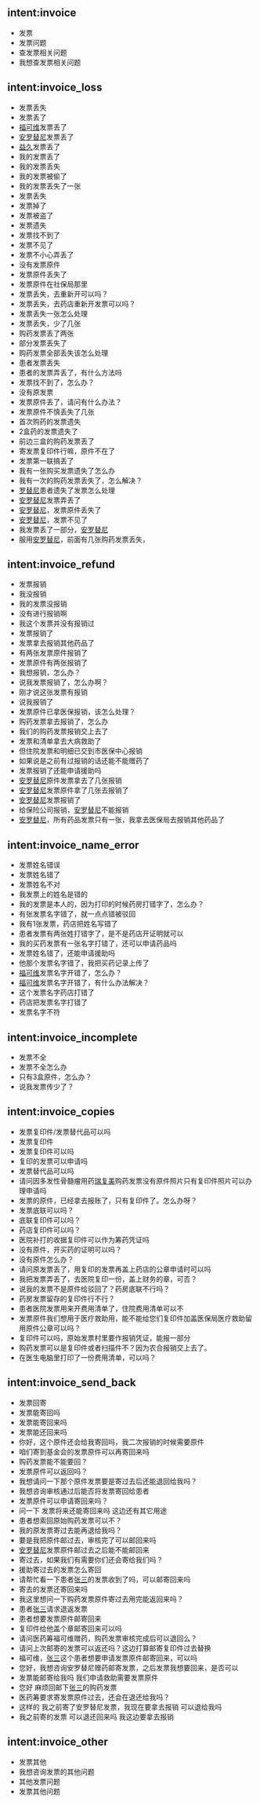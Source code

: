 ## intent:invoice
- 发票
- 发票问题
- 查发票相关问题
- 我想查发票相关问题


## intent:invoice_loss
- 发票丢失
- 发票丢了
- [福可维](apply_drug)发票丢了
- [安罗替尼](apply_drug)发票丢了
- [益久](apply_drug)发票丢了
- 我的发票丢了
- 我的发票丢失
- 我的发票被偷了
- 我的发票丢失了一张
- 发票丢失
- 发票掉了
- 发票被盗了
- 发票遗失
- 发票找不到了
- 发票不见了
- 发票不小心弄丢了
- 没有发票原件
- 发票原件丢失了
- 发票原件在社保局那里
- 发票丢失，去重新开可以吗？
- 发票丢失，去药店重新开发票可以吗？
- 发票丢失一张怎么处理
- 发票丢失，少了几张
- 购药发票丢了两张
- 部分发票丢失了
- 购药发票全部丢失该怎么处理
- 患者发票丢失
- 患者的发票弄丢了，有什么方法吗
- 发票找不到了，怎么办？
- 没有原发票
- 发票原件丢了，请问有什么办法？
- 发票原件不慎丢失了几张
- 首次购药的发票遗失
- 2盒药的发票遗失了
- 前边三盒的购药发票丢了
- 寄发票复印件行嘛，原件不在了
- 发票第一联搞丢了
- 我有一张购买发票遗失了怎么办
- 我有一次的购药发票丢失了，怎么解决？
- [罗替尼](apply_drug)患者遗失了发票怎么处理
- [安罗替尼](apply_drug)发票弄丢了
- [安罗替尼](apply_drug)，发票原件丢失了
- [安罗替尼](apply_drug)，发票不见了
- 我发票丢了一部分，[安罗替尼](apply_drug)
- 服用[安罗替尼](apply_drug)，前面有几张购药发票丢失，


## intent:invoice_refund
- 发票报销
- 我没报销
- 我的发票没报销
- 没有进行报销啊
- 我这个发票并没有报销过
- 发票报销了
- 发票拿去报销其他药品了
- 有两张发票原件报销了
- 发票原件有两张报销了
- 我想报销，怎么办？
- 说我发票报销了，怎么办啊？
- 刚才说这张发票有报销
- 说我报销了
- 发票原件已拿医保报销，该怎么处理？
- 购药发票拿去报销了，怎么办
- 我们的购药发票报销交上去了
- 发票和清单拿去大病救助了
- 但住院发票和明细已交到市医保中心报销
- 如果说是之前有过报销的话还能不能赠药了
- 发票报销了还能申请援助吗
- [安罗替尼](apply_drug)原件发票拿去了几张报销
- [安罗替尼](apply_drug)发票原件拿了几张去报销了
- [安罗替尼](apply_drug)发票报销了
- 给保险公司报销，[安罗替尼](apply_drug)不能报销
- [安罗替尼](apply_drug)，所有药品发票只有一张，我拿去医保局去报销其他药品了
<!-- - [安罗替尼](apply_drug)没有报销，这个我怎么申请赠药 -->
<!-- - [安罗替尼](apply_drug)并没有报销，因为不是安罗替尼医保报销范围内 -->
<!-- - [福可维](apply_drug)患者[张三](patient_name)，发票没有报销过，但是审核驳回理由是发票已报销 -->
<!-- - 我其它药报销了，但是[安罗替尼](apply_drug)没报销 -->


## intent:invoice_name_error
- 发票姓名错误
- 发票姓名错了
- 发票姓名不对
- 我发票上的姓名是错的
- 我的发票是本人的，因为打印的时候药房打错字了，怎么办？
- 有张发票名字错了，就一点点错被驳回
- 我有1张发票，药店把姓名写错了
- 患者发票有两张姓打错字了，是不是药店开证明就可以
- 我的买药发票有一张名字打错了，还可以申请药品吗
- 发票姓名错了，还能申请援助吗
- 他那个发票名字错了，我把买药记录上传了
- [福可维](apply_drug)发票名字开错了，怎么办？
- [福可维](apply_drug)发票名字开错了，有什么办法解决？
- 这个发票名字药店打错了
- 药店把发票名字打错了
- 发票名字不符
<!-- - 申请被驳回，是一张发票名字不符，武宝昆写成了吴宝昆 -->
<!-- - 你好，我是[张三](patient_name)，在申请赠药时遇到一个问题，我有1张发票，当时药店把姓名写错了 -->
<!-- - 是药店打错了，但是发票确实是患者的 -->


## intent:invoice_incomplete
- 发票不全
- 发票不全怎么办
- 只有3盒原件，怎么办？
- 说我发票传少了？
<!-- - 买了三盒药，其中有一盒的发票找不到了 -->
<!-- - 买了5盒药，有2盒的发票不见了 -->
<!-- - 我要传几盒发票才可以享受曾药？ -->
<!-- - 我上传了清单和发票，为什么驳回我的发票？ -->
<!-- - 我上传了2盒发票，为什么说还差1盒？ -->
<!-- - 我第一次申请的时候已经上传了24盒发票，为什么还让我上传发票？ -->
<!-- - 我是瑞丽新生转入的，应该上传2盒发票就可以了 -->
<!-- - 我是淋巴瘤，为什么让我上传3盒发票？ -->
<!-- - 我的发票是够的，为什么没通过 -->
<!-- - 我之前申请的时候多上传了2盒发票，这次申请能用吗？ -->
<!-- - 我第一次申请时多上传了1盒发票，这一次不能用吗？ -->
<!-- - 我只需要上传10盒发票，为什么驳回了？ -->
<!-- - 我第一次申请的时候上传了5盒发票，现在又上传了5盒，为什么不能过？ -->
<!-- - 我是4+4 4+pd方案，为什么让我上传12盒发票？ -->
<!-- - 我上传了4盒发票，为什么驳回？ -->
<!-- - 我需要办理瑞复美的援助，骨髓瘤的。买了三盒药，其中有一盒的发票找不到了，有报销明细可以吗 -->
<!-- - 我上传了3张发票，为什么说不行？ -->
<!-- - 我上传发票了，为什么不通过？ -->
<!-- - 我上传的发票是对的呀，为什么驳回？ -->
<!-- - 说我发票不够，我需要给多少张发票？ -->
<!-- - 现在已经购买安罗替尼12盒了，其中9盒的发票都有，可是在北肿医院给开的3盒是和化疗住院在一起的，但当时的单据都交到我们当地医保局报销存档啦，这种情况下我们没有前3盒的原件应该怎办 -->




## intent:invoice_copies
- 发票复印件/发票替代品可以吗
- 发票复印件
- 发票复印件可以吗
- 复印的发票可以申请吗
- 发票替代品可以吗
- 请问因多发性骨髓瘤用药[瑞复美](apply_drug)购药发票没有原件照片只有复印件照片可以办理申请吗
- 发票的原件，已经拿去报账了，只有复印件了。怎么办呀？
- 发票底联可以吗？
- 底联复印件可以吗？
- 药店复印件可以吗？
- 医院补打的收据复印件可以作为筹药凭证吗
- 没有原件，开买药的证明可以吗？
- 没有原件怎么办？
- 请问原发票丢了，用复印的发票再盖上药店的公章申请时可以吗
- 我把发票弄丢了，去医院复印一份，盖上财务的章，可否？
- 说我的发票不是原件给驳回了？药房底联不行吗？
- 药房发票留存的复印件行不行？
- 患者医院发票用来开费用清单了，住院费用清单可以不
- 发票原件我们想用于医疗救助用，能不能给您们复印件加盖医保局医疗救助留用原件公章可以吗？
- 复印件可以吗，原始发票村里要作报销凭证，能报一部分
- 购药发票可以是复印件或者扫描件不？因为农合报销交上去了。
- 在医生电脑里打印了一份费用清单，可以吗？
<!-- - 丁会芦的够药发票其中一张是医保联，是在住院使用的。 -->
<!-- - 发票和其他药品开在一起，拿去医保报销盖过章了，想要申请赠药可以用吗 -->
<!-- - 发票给报销单位了，别人那边封档了，没办法复印怎么办？ -->
<!-- - 发票给报销单位了，拿不到怎么办？ -->
<!-- - 初保发票复印件盖章了，为什么不可以？ -->
<!-- - 请问要上传购药发票的原件，已经拿去报账了，只有复印件了。要上传原件就没办法了，怎么办呀？ -->
<!-- - 发票原件我没有，还有没有其它办法呀？ -->
<!-- - 现在已经购买安罗替尼12盒了，其中9盒的发票都有，可是在北肿医院给开的3盒是和化疗住院在一起的，但当时的单据都交到我们当地医保局报销存档啦，这种情况下我们没有前3盒的原件应该怎办 -->




## intent:invoice_send_back
- 发票回寄
- 发票能寄回吗
- 发票能寄回来吗
- 发票能还回来吗
- 你好，这个原件还会给我寄回吗，我二次报销的时候需要原件
- 咱们寄到基金会的发票原件可以再寄回来吗
- 购药发票能不能要回？
- 发票原件可以返回吗？
- 我想请问一下那个原件发票要是寄过去后还能退回给我吗？
- 我想咨询审核通过后能否将发票寄回给患者
- 发票原件可以申请寄回来吗？
- 问一下 发票将来还能寄回来吗 这边还有其它用途
- 患者想索回原始购药发票可以不？
- 我的原发票寄过去能再退给我吗？
- 要是我把原件邮过去，审核完了可以邮回来吗
- [安罗替尼](apply_drug)发票原件邮过去之后能不能邮回来
- 寄过去，如果我们有需要你们还会寄给我们吗？
- 援助寄过去的发票怎么寄回
- 请帮忙看一下患者[张三](patient_name)的发票收到了吗，可以邮寄回来吗
- 寄去的发票还寄回来吗
- 我这里想问一下购药发票原件寄过去用完能返回来吗？
- 患者[张三](patient_name)请求退返发票
- 患者想要发票原件邮寄回来
- 复印件给他盖个章邮寄回来可以吗
- 请问医药筹福可维赠药，购药发票审核完成后可以退回么？
- 请问上次邮寄的发票可以返还吗？这边打算邮寄复印件过去替换
- 福可维，[张三](patient_name)这个患者想要申请发票原件邮寄回来，可以吗
- 您好，我想咨询安罗替尼赠药邮寄发票，之后发票我想要回来，是否可以
- 发票能邮寄给我吗 我们申请救助需要发票原件
- 您好 麻烦回邮下[张三](patient_name)的购药发票
- 医药筹要求寄发票原件过去，还会在退还给我吗？
- 这样的 我之前寄了安罗替尼发票，我现在要拿去报销 可以退给我吗
- 我之前寄的发票 可以退还回来吗 我这边要拿去报销
<!-- - 你好 我安诺提尼审核通过了 要寄发票单据 可以寄过去你们审核完了 给我吗 我拿去报销 -->
<!-- - 我想问一下只寄发票原件就可以吗，其他的申请材料不用寄是吗？ -->
<!-- - 我这里大病救助还需要用 -->
<!-- - 患者首次购药发票在12月份，但是单位会给他一些贫困补助，想要发票原件邮寄回来 -->
<!-- - 咱们寄到基金会的发票原件可以复印一下然后盖上咱们基金会的章再寄回来吗 -->


## intent:invoice_other
- 发票其他
- 我想咨询发票的其他问题
- 其他发票问题
- 发票其他问题